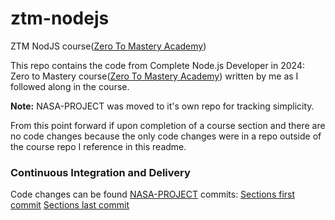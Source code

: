 # ztm-nodejs

ZTM NodJS course([Zero To Mastery Academy](https://zerotomastery.io/))

This repo contains the code from Complete Node.js Developer in 2024: Zero to Mastery course([Zero To Mastery Academy](https://zerotomastery.io/)) written by me as I followed along in the course.

**Note:**
NASA-PROJECT was moved to it's own repo for tracking simplicity.

From this point forward if upon completion of a course section and there are no code changes because the only code changes were in a repo outside of the course repo I reference in this readme.

### Continuous Integration and Delivery

Code changes can be found [NASA-PROJECT](https://github.com/captain-rocket/nasa-project)
commits:
[Sections first commit](https://github.com/captain-rocket/nasa-project/commit/532877585e36077eddad689d8e9569f8c4df5d77)
[Sections last commit](https://github.com/captain-rocket/nasa-project/commit/095cd51f5b3aba0494c174e7bc8a077bfb210bed)
